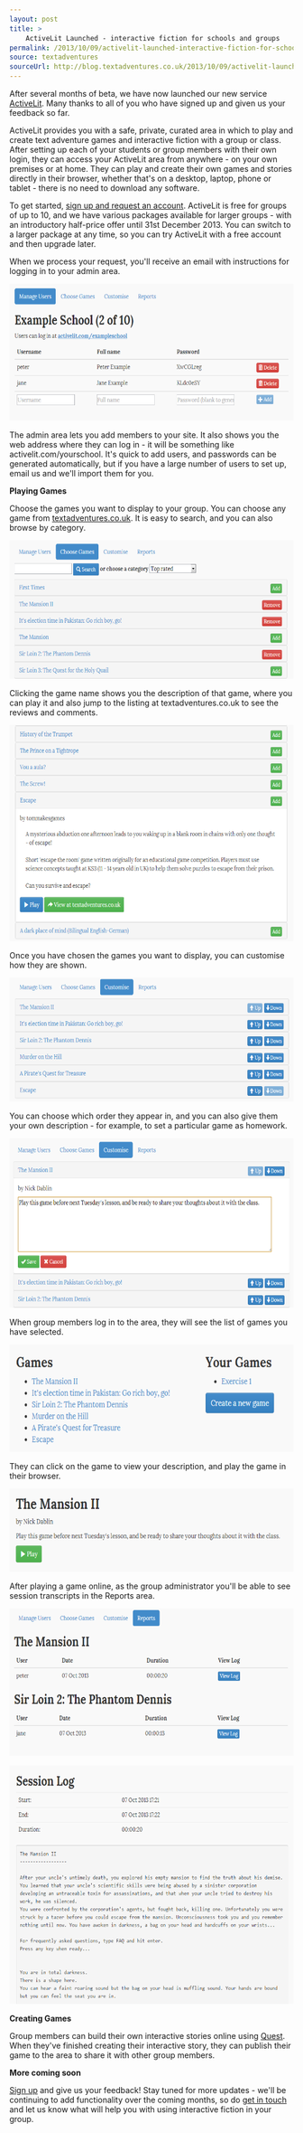 ```yaml
---
layout: post
title: >
    ActiveLit Launched - interactive fiction for schools and groups
permalink: /2013/10/09/activelit-launched-interactive-fiction-for-schools-and-groups
source: textadventures
sourceUrl: http://blog.textadventures.co.uk/2013/10/09/activelit-launched-interactive-fiction-for-schools-and-groups/
---
```

After several months of beta, we have now launched our new service <a href="http://activelit.com">ActiveLit</a>. Many thanks to all of you who have signed up and given us your feedback so far.

ActiveLit provides you with a safe, private, curated area in which to play and create text adventure games and interactive fiction with a group or class. After setting up each of your students or group members with their own login, they can access your ActiveLit area from anywhere - on your own premises or at home. They can play and create their own games and stories directly in their browser, whether that's on a desktop, laptop, phone or tablet - there is no need to download any software.

To get started, <a href="http://activelit.com/home/signup">sign up and request an account</a>. ActiveLit is free for groups of up to 10, and we have various packages available for larger groups - with an introductory half-price offer until 31st December 2013. You can switch to a larger package at any time, so you can try ActiveLit with a free account and then upgrade later.

When we process your request, you'll receive an email with instructions for logging in to your admin area.

<a href="/images/2013/textadventuresblog.files.wordpress.com-2013-09-admin.png"><img class="aligncenter size-large wp-image-2405" alt="ActiveLit Admin" src="/images/2013/textadventuresblog.files.wordpress.com-2013-09-admin.png?w=625" width="625" height="242" /></a>

The admin area lets you add members to your site. It also shows you the web address where they can log in - it will be something like activelit.com/yourschool. It's quick to add users, and passwords can be generated automatically, but if you have a large number of users to set up, email us and we'll import them for you.

<strong>Playing Games</strong>

Choose the games you want to display to your group. You can choose any game from <a href="http://textadventures.co.uk">textadventures.co.uk</a>. It is easy to search, and you can also browse by category.

<a href="/images/2013/textadventuresblog.files.wordpress.com-2013-09-choose1.png"><img class="aligncenter size-large wp-image-2408" alt="Choosing games for ActiveLit" src="/images/2013/textadventuresblog.files.wordpress.com-2013-09-choose1.png?w=625" width="625" height="245" /></a>

Clicking the game name shows you the description of that game, where you can play it and also jump to the listing at textadventures.co.uk to see the reviews and comments.

<a href="/images/2013/textadventuresblog.files.wordpress.com-2013-09-choose2.png"><img class="aligncenter size-large wp-image-2409" alt="Viewing game information" src="/images/2013/textadventuresblog.files.wordpress.com-2013-09-choose2.png?w=625" width="625" height="382" /></a>

Once you have chosen the games you want to display, you can customise how they are shown.

<a href="/images/2013/textadventuresblog.files.wordpress.com-2013-09-customise1.png"><img class="aligncenter size-large wp-image-2412" alt="Customising the games list" src="/images/2013/textadventuresblog.files.wordpress.com-2013-09-customise1.png?w=625" width="625" height="219" /></a>

You can choose which order they appear in, and you can also give them your own description - for example, to set a particular game as homework.

<a href="/images/2013/textadventuresblog.files.wordpress.com-2013-09-customise2.png"><img class="aligncenter size-large wp-image-2413" alt="Customising a game description" src="/images/2013/textadventuresblog.files.wordpress.com-2013-09-customise2.png?w=625" width="625" height="300" /></a>

When group members log in to the area, they will see the list of games you have selected.

<a href="/images/2013/textadventuresblog.files.wordpress.com-2013-09-area1.png"><img class="aligncenter size-large wp-image-2406" alt="An ActiveLit area" src="/images/2013/textadventuresblog.files.wordpress.com-2013-09-area1.png?w=625" width="625" height="190" /></a>

They can click on the game to view your description, and play the game in their browser.

<a href="/images/2013/textadventuresblog.files.wordpress.com-2013-09-area2.png"><img class="aligncenter size-large wp-image-2407" alt="Customised game description" src="/images/2013/textadventuresblog.files.wordpress.com-2013-09-area2.png?w=625" width="625" height="147" /></a>

After playing a game online, as the group administrator you'll be able to see session transcripts in the Reports area.

<a href="/images/2013/textadventuresblog.files.wordpress.com-2013-09-reports.png"><img class="aligncenter size-large wp-image-2415" alt="ActiveLit Reports list" src="/images/2013/textadventuresblog.files.wordpress.com-2013-09-reports.png?w=625" width="625" height="261" /></a>

<a href="/images/2013/textadventuresblog.files.wordpress.com-2013-09-report.png"><img class="aligncenter size-large wp-image-2414" alt="An ActiveLit report" src="/images/2013/textadventuresblog.files.wordpress.com-2013-09-report.png?w=625" width="625" height="422" /></a>

<strong>Creating Games</strong>

Group members can build their own interactive stories online using <a href="http://textadventures.co.uk/quest">Quest</a>. When they've finished creating their interactive story, they can publish their game to the area to share it with other group members.

<strong>More coming soon</strong>

<a href="http://activelit.com/home/signup">Sign up</a> and give us your feedback! Stay tuned for more updates - we'll be continuing to add functionality over the coming months, so do <a href="http://activelit.com/help/contact">get in touch</a> and let us know what will help you with using interactive fiction in your group.